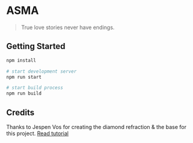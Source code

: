 # ASMA 
> True love stories never have endings.

## Getting Started
```bash
npm install

# start development server
npm run start

# start build process
npm run build
```

## Credits
Thanks to Jespen Vos for creating the diamond refraction & the base for this project. 
[Read tutorial](https://tympanus.net/codrops/2019/10/29/real-time-multiside-refraction-in-three-steps/)